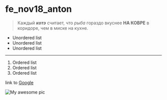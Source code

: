 # fe_nov18_anton

>Каждый ***котэ*** считает, что *рыба* гораздо вкуснее **НА КОВРЕ** в коридоре, чем в миске на кухне.

* Unordered list
* Unordered list
* Unordered list

* * * * *

1. Ordered list
2. Ordered list
3. Ordered list

link to [Google](httt://google.com)

![My awesome pic](http://lorempixel.com/400/200/)




